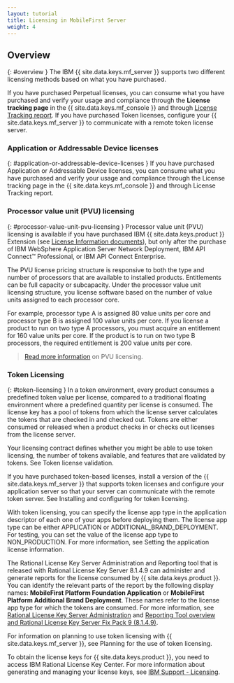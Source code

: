 ```yaml
---
layout: tutorial
title: Licensing in MobileFirst Server
weight: 4
---
```

<!-- NLS_CHARSET=UTF-8 -->
## Overview
{: #overview }
The IBM {{ site.data.keys.mf_server }} supports two different licensing methods based on what you have purchased.

If you have purchased Perpetual licenses, you can consume what you have purchased and verify your usage and compliance through the **License tracking page** in the {{ site.data.keys.mf_console }} and through [License Tracking report](../../administering-apps/license-tracking/#license-tracking-report). If you have purchased Token licenses, configure your {{ site.data.keys.mf_server }} to communicate with a remote token license server.

### Application or Addressable Device licenses
{: #application-or-addressable-device-licenses }
If you have purchased Application or Addressable Device licenses, you can consume what you have purchased and verify your usage and compliance through the License tracking page in the {{ site.data.keys.mf_console }} and through License Tracking report.

### Processor value unit (PVU) licensing
{: #processor-value-unit-pvu-licensing }
Processor value unit (PVU) licensing is available if you have purchased IBM {{ site.data.keys.product }} Extension (see [License Information documents](http://www.ibm.com/software/sla/sladb.nsf/lilookup/C154C7B1C8C840F38525800A0037B46E?OpenDocument)), but only after the purchase of IBM  WebSphere  Application Server Network Deployment, IBM API Connect™ Professional, or IBM API Connect Enterprise.

The PVU license pricing structure is responsive to both the type and number of processors that are available to installed products. Entitlements can be full capacity or subcapacity. Under the processor value unit licensing structure, you license software based on the number of value units assigned to each processor core.

For example, processor type A is assigned 80 value units per core and processor type B is assigned 100 value units per core. If you license a product to run on two type A processors, you must acquire an entitlement for 160 value units per core. If the product is to run on two type B processors, the required entitlement is 200 value units per core.

> [Read more information](https://www.ibm.com/support/knowledgecenter/SS8JFY_9.2.0/com.ibm.lmt.doc/Inventory/overview/c_processor_value_unit_licenses.html) on PVU licensing.

### Token Licensing
{: #token-licensing }
In a token environment, every product consumes a predefined token value per license, compared to a traditional floating environment where a predefined quantity per license is consumed. The license key has a pool of tokens from which the license server calculates the tokens that are checked in and checked out. Tokens are either consumed or released when a product checks in or checks out licenses from the license server.

Your licensing contract defines whether you might be able to use token licensing, the number of tokens available, and features that are validated by tokens. See Token license validation.

If you have purchased token-based licenses, install a version of the {{ site.data.keys.mf_server }} that supports token licenses and configure your application server so that your server can communicate with the remote token server. See Installing and configuring for token licensing.

With token licensing, you can specify the license app type in the application descriptor of each one of your apps before deploying them. The license app type can be either APPLICATION or ADDITIONAL_BRAND_DEPLOYMENT. For testing, you can set the value of the license app type to NON_PRODUCTION. For more information, see Setting the application license information.

The Rational License Key Server Administration and Reporting tool that is released with Rational License Key Server 8.1.4.9 can administer and generate reports for the license consumed by {{ site.data.keys.product }}. You can identify the relevant parts of the report by the following display names: **MobileFirst Platform Foundation Application** or **MobileFirst Platform Additional Brand Deployment**. These names refer to the license app type for which the tokens are consumed. For more information, see [Rational License Key Server Administration](https://www.ibm.com/support/knowledgecenter/SSSTWP_8.1.4/com.ibm.rational.license.doc/topics/c_rlks_admin_tool_overview.html) and [Reporting Tool overview and Rational License Key Server Fix Pack 9 (8.1.4.9)](http://www.ibm.com/support/docview.wss?uid=swg24040300).

For information on planning to use token licensing with {{ site.data.keys.mf_server }}, see Planning for the use of token licensing.

To obtain the license keys for {{ site.data.keys.product }}, you need to access IBM  Rational License Key Center. For more information about generating and managing your license keys, see [IBM Support - Licensing](http://www.ibm.com/software/rational/support/licensing/).
